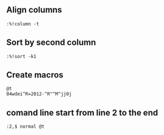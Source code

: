 ## Align columns
```
:%!column -t
```

## Sort by second column
```
:%!sort -k1
```

## Create macros
```
@t
04wdei^R=2012-^R"^M^jj0j
```

## comand line start from line 2 to the end
```
:2,$ normal @t
```
